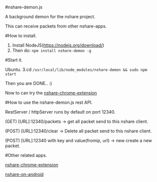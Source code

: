 #nshare-demon.js

A background demon for the nshare project.

This can receive packets from other nshare-apps.

#How to install.

1. Install NodeJS(https://nodejs.org/download/)
2. Then do: `npm install nshare-demon -g`

#Start it.

Ubuntu.
3.cd `/usr/local/lib/node_modules/nshare-demon && sudo npm start`

Then you are DONE.. :)


Now to can try the [nshare-chrome-extension](https://chrome.google.com/webstore/detail/nshare/lecapbjobhaloanokngngalcngdpklcf)

#How to use the nshare-demon.js rest API.

RestServer / httpServer runs by default on port 12340.

(GET) [URL]:12340/packets -> get all packet send to this nshare client.
	
(POST) [URL]:12340/clear -> Delete all packet send to this nshare client.

(POST) [URL]:12340 with key and value(fromip, url) -> new create a new packet.


#Other related apps.

[nshare-chrome-extension](https://chrome.google.com/webstore/detail/nshare/lecapbjobhaloanokngngalcngdpklcf)

[nshare-on-android](https://play.google.com/store/apps/details?id=com.voidcode.nshare)